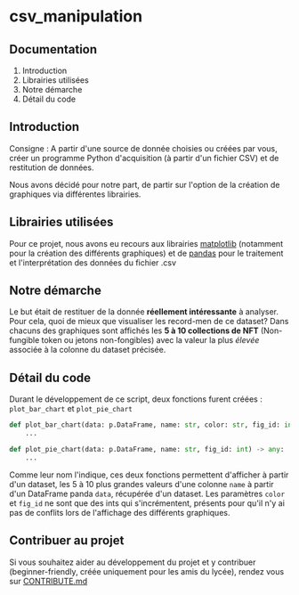 # csv_manipulation

## Documentation

1. Introduction
2. Librairies utilisées
3. Notre démarche
4. Détail du code

## Introduction
Consigne :
A partir d'une source de donnée choisies ou créées par vous, créer un programme Python d'acquisition (à partir d'un fichier CSV) et de restitution de données.

Nous avons décidé pour notre part, de partir sur l'option de la création de graphiques via différentes librairies.

## Librairies utilisées
Pour ce projet, nous avons eu recours aux librairies [matplotlib](https://matplotlib.org/) (notamment pour la création des différents graphiques) et de [pandas](https://pandas.pydata.org/) pour le traitement et l'interprétation des données du fichier .csv

## Notre démarche
Le but était de restituer de la donnée __réellement intéressante__ à analyser. Pour cela, quoi de mieux que visualiser les record-men de ce dataset? Dans chacuns des graphiques sont affichés les **5 à 10 collections de NFT** (Non-fungible token ou jetons non-fongibles) avec la valeur la plus *élevée* associée à la colonne du dataset précisée.

## Détail du code

Durant le développement de ce script, deux fonctions furent créées : `plot_bar_chart` et `plot_pie_chart`

```python
def plot_bar_chart(data: p.DataFrame, name: str, color: str, fig_id: int):
    ...

def plot_pie_chart(data: p.DataFrame, name: str, fig_id: int) -> any:
    ...
```

Comme leur nom l'indique, ces deux fonctions permettent d'afficher à partir d'un dataset, les 5 à 10 plus grandes valeurs d'une colonne `name` à partir d'un DataFrame panda `data`, récupérée d'un dataset. Les paramètres `color` et `fig_id` ne sont que des ints qui s'incrémentent, présents pour qu'il n'y ai pas de conflits lors de l'affichage des différents graphiques.

## Contribuer au projet
Si vous souhaitez aider au développement du projet et y contribuer (beginner-friendly, créée uniquement pour les amis du lycée), rendez vous sur [CONTRIBUTE.md](CONTRIBUTE.md)

